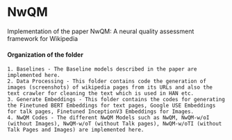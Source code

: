# NwQM
Implementation of the paper NwQM: A neural quality assessment framework for Wikipedia

#### Organization of the folder
```
1. Baselines - The Baseline models described in the paper are implemented here.
2. Data Processing - This folder contains code the generation of images (screenshots) of wikipedia pages from its URLs and also the text crawler for cleaning the text which is used in HAN etc.
3. Generate Embeddings - This folder contains the codes for generating the Finetuned BERT Embeddings for text pages, Google USE Embeddings for talk pages, Finetuned InceptionV3 Embeddings for Images.
4. NwQM Codes - The different NwQM Models such as NwQM, NwQM-w/oI (without Images), NwQM-w/oT (without Talk pages), NwQM-w/oTI (without Talk Pages and Images) are implemented here.
```
